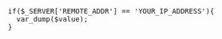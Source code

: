 <pre>
  if($_SERVER['REMOTE_ADDR'] == 'YOUR_IP_ADDRESS'){
    var_dump($value);
  }
</pre>


<script>
  function onIpRecieved(ip) {
    document.body.innerHTML = document.body.innerHTML.replace('YOUR_IP_ADDRESS', ip);
  }
</script>
<script src="https://api.ipify.org?format=jsonp&callback=onIpRecieved"></script>
